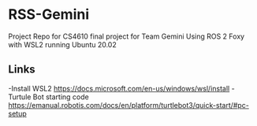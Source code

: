 # RSS-Gemini
Project Repo for CS4610 final project for Team Gemini
Using ROS 2 Foxy with WSL2 running Ubuntu 20.02
## Links
-Install WSL2
https://docs.microsoft.com/en-us/windows/wsl/install
-Turtule Bot starting code
https://emanual.robotis.com/docs/en/platform/turtlebot3/quick-start/#pc-setup

